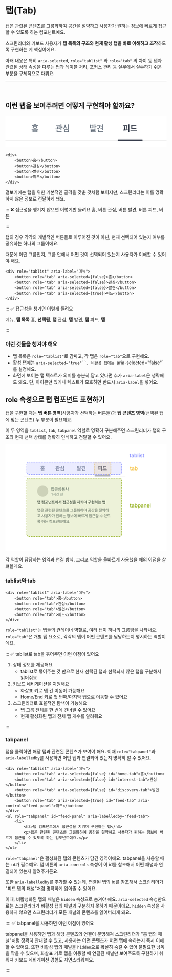 # 탭(Tab)

탭은 관련된 콘텐츠를 그룹화하여 공간을 절약하고 사용자가 원하는 정보에 빠르게 접근할 수 있도록 하는 컴포넌트예요. 

스크린리더와 키보드 사용자가 **탭 목록의 구조와 현재 활성 탭을 바로 이해하고 조작**하도록 구현하는 게 핵심이에요.  

아래 내용은 특히 `aria-selected`, `role="tablist"` 와 `role="tab"` 의 차이 등 탭과 관련된 상태 속성을 다루는 법과 레이블 처리, 포커스 관리 등 실무에서 실수하기 쉬운 부분을 구체적으로 다뤄요.

---

<br />

## 이런 탭을 보여주려면 어떻게 구현해야 할까요?

![탭 예시](../images/tab.png)



```tsx
<div>
	<button>홈</button>
	<button>관심</button>
	<button>발견</button>
	<button>피드</button>
</div>
```

겉보기에는 탭을 위한 기본적인 골격을 갖춘 것처럼 보이지만, 스크린리더는 이를 명확하지 않은 정보로 전달하게 돼요.

::: ❌ 접근성을 챙기지 않으면 이렇게만 들려요
홈, 버튼
관심, 버튼
발견, 버튼
피드, 버튼

:::

탭의 경우 각각의 개별적인 버튼들로 이루어진 것이 아닌, 현재 선택되어 있는지 여부를 공유하는 하나의 그룹이에요.

때문에 어떤 그룹인지, 그룹 안에서 어떤 것이 선택되어 있는지 사용자가 이해할 수 있어야 해요.

```tsx
<div role="tablist" aria-label="메뉴">
	<button role="tab" aria-selected={false}>홈</button>
	<button role="tab" aria-selected={false}>관심</button>
	<button role="tab" aria-selected={false}>발견</button>
	<button role="tab" aria-selected={true}>피드</button>
</div>
```

::: ✅ 접근성을 챙기면 이렇게 들려요

메뉴, **탭 목록**
홈, **선택됨**, **탭**
관심, **탭**
발견, **탭**
피드, **탭**

:::

### 이런 것들을 챙겨야 해요

- 탭 목록은 `role="tablist"`로 감싸고, 각 탭은 `role="tab"`으로 구현해요.
- 활성 탭에는 `aria-selected="true"``, 비활성 탭에는 `aria-selected="false"`를 설정해요.
- 화면에 보이는 탭 텍스트가 의미를 충분히 담고 있다면 추가 `aria-label`은 생략해도 돼요.
단, 아이콘만 있거나 텍스트가 모호하면 반드시 `aria-label`을 넣어요.

## role 속성으로 탭 컴포넌트 표현하기

탭을 구현할 때는 **탭 버튼 영역**(사용자가 선택하는 버튼들)과 **탭 콘텐츠 영역**(선택된 탭에 맞는 콘텐츠) 두 부분이 필요해요. 

이 두 영역을 `tablist`, `tab`, `tabpanel` 역할로 명확히 구분해주면 스크린리더가 탭의 구조와 현재 선택 상태를 정확히 인식하고 전달할 수 있어요.

![탭 역할 예시](../images/tab-role-example.png)

각 역할이 담당하는 영역과 연결 방식, 그리고 역할을 올바르게 사용했을 때의 이점을 살펴볼게요.

### tablist와 tab
```tsx
<div role="tablist" aria-label="메뉴">
	<button role="tab">홈</button>
	<button role="tab">관심</button>
	<button role="tab">발견</button>
	<button role="tab">피드</button>
</div>
```

`role="tablist"`는 탭들의 컨테이너 역할로, 여러 탭이 하나의 그룹임을 나타내요. <br />
`role="tab"`은 개별 탭 요소로, 각각의 탭이 어떤 콘텐츠를 담당하는지 명시하는 역할이에요.


::: ✅ tablist로 tab을 묶어주면 이런 이점이 있어요

1. 상태 정보를 제공해요
	- tablist로 묶어주는 것 만으로 현재 선택된 탭과 선택되지 않은 탭을 구분해서 읽어줘요
2. 키보드 네비게이션을 지원해요
	- 화살표 키로 탭 간 이동이 가능해요
	- Home/End 키로 첫 번째/마지막 탭으로 이동할 수 있어요
3. 스크린리더로 효율적인 탐색이 가능해요
	- 탭 그룹 전체를 한 번에 건너뛸 수 있어요
	- 현재 활성화된 탭과 전체 탭 개수를 알려줘요

:::

### tabpanel

탭을 클릭하면 해당 탭과 관련된 콘텐츠가 보여야 해요. 이때 `role="tabpanel"`과 `aria-labelledby`를 사용하면 어떤 탭과 연결되어 있는지 명확히 알 수 있어요.

```tsx
<div role="tablist" aria-label="메뉴">
	<button role="tab" aria-selected={false} id="home-tab">홈</button>
	<button role="tab" aria-selected={false} id="interest-tab">관심</button>
	<button role="tab" aria-selected={false} id="discovery-tab">발견</button>
	<button role="tab" aria-selected={true} id="feed-tab" aria-controls="feed-panel">피드</button>
</div>
<ul role="tabpanel" id="feed-panel" aria-labelledby="feed-tab">
	<li>
		<h3>탭 컴포넌트에서 접근성을 지키며 구현하는 법</h3>
		<p>탭은 관련된 콘텐츠를 그룹화하여 공간을 절약하고 사용자가 원하는 정보에 빠르게 접근할 수 있도록 하는 컴포넌트예요.</p>
	</li>
</ul>
```

`role="tabpanel"`은 활성화된 탭의 콘텐츠가 담긴 영역이에요. tabpanel을 사용할 때는 `id`가 필수예요. 탭 버튼의 `aria-controls` 속성이 이 id를 참조해서 어떤 패널과 연결되어 있는지 알려주거든요.

또한 `aria-labelledby`를 추가할 수 있는데, 연결된 탭의 id를 참조해서 스크린리더가 "피드 탭의 패널"처럼 명확하게 읽어줄 수 있어요.

이때, 비활성화된 탭의 패널은 `hidden` 속성으로 숨겨야 해요.
`aria-selected` 속성만으로는 스크린리더가 비활성 탭의 패널과 구분하지 못하기 때문이에요. `hidden` 속성을 사용하지 않으면 스크린리더가 모든 패널의 콘텐츠를 읽어버리게 돼요.


:::: ✅ tabpanel을 사용하면 이런 이점이 있어요

tabpanel을 사용하면 탭과 해당 콘텐츠의 연결이 분명해져 스크린리더가 "홈 탭의 패널"처럼 정확히 안내할 수 있고, 사용자는 어떤 콘텐츠가 어떤 탭에 속하는지 즉시 이해할 수 있어요. 또한 비활성 탭의 패널을 `hidden`으로 확실히 숨길 수 있어 불필요한 낭독을 막을 수 있으며, 화살표 키로 탭을 이동할 때 연결된 패널만 보여주도록 구현하기 쉬워져 키보드 네비게이션 경험도 자연스러워져요.

::::